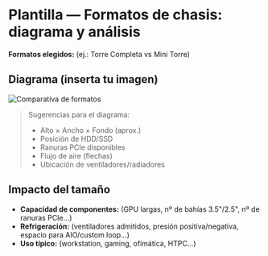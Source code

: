 # Plantilla — Formatos de chasis: diagrama y análisis

**Formatos elegidos:** (ej.: Torre Completa vs Mini Torre)

## Diagrama (inserta tu imagen)
![Comparativa de formatos](../../assets/img/20-formatos_y_diagrama/diagrama_01.png "Dimensiones aproximadas y bahías")

> Sugerencias para el diagrama:
> - Alto × Ancho × Fondo (aprox.)
> - Posición de HDD/SSD
> - Ranuras PCIe disponibles
> - Flujo de aire (flechas)
> - Ubicación de ventiladores/radiadores

## Impacto del tamaño
- **Capacidad de componentes:** (GPU largas, nº de bahías 3.5"/2.5", nº de ranuras PCIe…)
- **Refrigeración:** (ventiladores admitidos, presión positiva/negativa, espacio para AIO/custom loop…)
- **Uso típico:** (workstation, gaming, ofimática, HTPC…)

